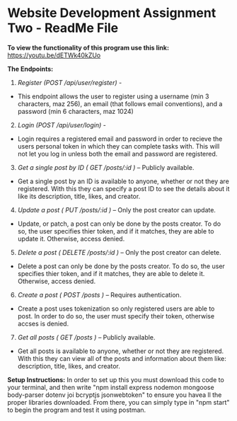 # Website Development Assignment Two - ReadMe File

**To view the functionality of this program use this link:** 
https://youtu.be/dETWk40kZUo


**The Endpoints:**
1. *Register (POST /api/user/register) -* 
  * This endpoint allows the user to register using a username (min 3 characters, maz 256), an email (that follows email conventions), and a password (min 6 characters, maz 1024)

2. *Login (POST /api/user/login) -* 
  * Login requires a registered email and password in order to recieve the users personal token in which they can complete tasks with. This will not let you log in unless both the email and password are registered. 

3. *Get a single post by ID ( GET /posts/:id ) –* Publicly available.
  * Get a single post by an ID is available to anyone, whether or not they are registered. With this they can specify a post ID to see the details about it like its description, title, likes, and creator.

4. *Update a post ( PUT /posts/:id ) –* Only the post creator can update.
  * Update, or patch, a post can only be done by the posts creator. To do so, the user specifies thier token, and if it matches, they are able to update it. Otherwise, access denied.

5. *Delete a post ( DELETE /posts/:id ) –* Only the post creator can delete.
  * Delete a post can only be done by the posts creator. To do so, the user specifies thier token, and if it matches, they are able to delete it. Otherwise, access denied.

6. *Create a post ( POST /posts ) –* Requires authentication.
  * Create a post uses tokenization so only registered users are able to post. In order to do so, the user must specify their token, otherwise accses is denied.

7. *Get all posts ( GET /posts ) –* Publicly available.
  * Get all posts is available to anyone, whether or not they are registered. With this they can view all of the posts and information about them like: description, title, likes, and creator.

**Setup Instructions:**
In order to set up this you must download this code to your terminal, and then write "npm install express nodemon mongoose body-parser dotenv joi bcryptjs jsonwebtoken" to ensure you havea ll the proper libraries downloaded. From there, you can simply type in "npm start" to begin the program and test it using postman.
